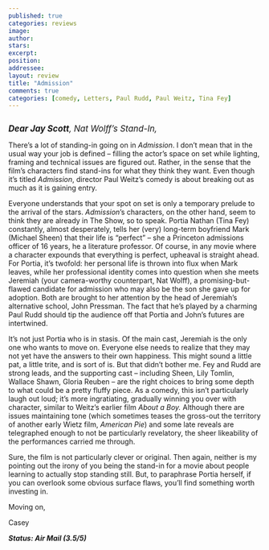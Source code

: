 ```yaml
---
published: true
categories: reviews
image:
author: 
stars: 
excerpt: 
position: 
addressee: 
layout: review
title: "Admission"
comments: true
categories: [comedy, Letters, Paul Rudd, Paul Weitz, Tina Fey]
---
```

<div><p><p class="Body1"><span class="full-image-block ssNonEditable"><span><a href="/letters/2013/3/24/amission.html"><img src="http://static.squarespace.com/static/5005f6bcc4aa41161b33e89e/5329cf1fe4b07c068ebf74de/5329cf1fe4b07c068ebf77f8/1364100356074/admission.jpg" alt="" /></a></span></span><br /><p class="Body1"><span style="font-size:120%;"><strong><em>Dear Jay Scott</em></strong><em>, Nat Wolff&#8217;s Stand-In,</em></span><br /><p class="Body1">There&#8217;s a lot of standing-in going on in <em>Admission</em>. I don&#8217;t mean that in the usual way your job is defined &ndash; filling the actor&rsquo;s space on set while lighting, framing and technical issues are figured out. Rather, in the sense that the film&#8217;s characters find stand-ins for what they think they want.  Even though it&#8217;s titled <em>Admission</em>, director Paul Weitz&#8217;s comedy is about breaking out as much as it is gaining entry.<br /><p class="Body1">Everyone understands that your spot on set is only a temporary prelude to the arrival of the stars. <em>Admission</em>&#8217;s characters, on the other hand, seem to think they are already in The Show, so to speak. Portia Nathan (Tina Fey) constantly, almost desperately, tells her (very) long-term boyfriend Mark (Michael Sheen) that their life is &#8220;perfect&#8221; &ndash; she a Princeton admissions officer of 16 years, he a literature professor. Of course, in any movie where a character expounds that everything is perfect, upheaval is straight ahead. For Portia, it&rsquo;s twofold: her personal life is thrown into flux when Mark leaves, while her professional identity comes into question when she meets Jeremiah (your camera-worthy counterpart, Nat Wolff), a promising-but-flawed candidate for admission who may also be the son she gave up for adoption. Both are brought to her attention by the head of Jeremiah&rsquo;s alternative school, John Pressman. The fact that he&rsquo;s played by a charming Paul Rudd should tip the audience off that Portia and John&rsquo;s futures are intertwined.<br /><p class="Body1">It&rsquo;s not just Portia who is in stasis. Of the main cast, Jeremiah is the only one who wants to move on. Everyone else needs to realize that they may not yet have the answers to their own happiness. This might sound a little pat, a little trite, and is sort of is. But that didn&rsquo;t bother me. Fey and Rudd are strong leads, and the supporting cast &ndash; including Sheen, Lily Tomlin, Wallace Shawn, Gloria Reuben &ndash; are the right choices to bring some depth to what could be a pretty fluffy piece. As a comedy, this isn&rsquo;t particularly laugh out loud; it&rsquo;s more ingratiating, gradually winning you over with character, similar to Weitz&rsquo;s earlier film <em>About a Boy.</em> Although there are issues maintaining tone (which sometimes teases the gross-out the territory of another early Wietz film, <em>American Pie</em>) and some late reveals are telegraphed enough to not be particularly revelatory, the sheer likeability of the performances carried me through.<br /><p class="Body1">Sure, the film is not particularly clever or original. Then again, neither is my pointing out the irony of you being the stand-in for a movie about people learning to actually stop standing still. But, to paraphrase Portia herself, if you can overlook some obvious surface flaws, you&rsquo;ll find something worth investing in. <br /><p class="Body1">Moving on,<br /><p class="Body1">Casey<strong><em> </em></strong><br /><p class="Body1"><strong><em>Status: Air Mail (3.5/5)</em></strong><strong><em></em></strong></p></div>
